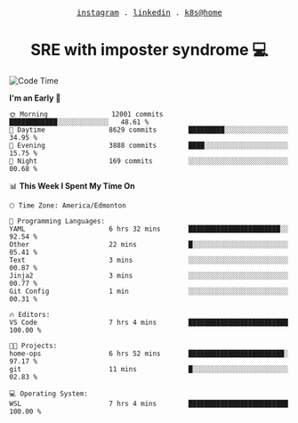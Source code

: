 <p align="center">
  <samp>
    <a href="https://www.instagram.com/lildrunkensmurf/">instagram</a> .
    <a href="https://www.linkedin.com/in/joryirving/">linkedin</a> .
    <a href="https://github.com/joryirving/home-ops">k8s@home</a>
  </samp>
</p>

<h1 align="center">
  SRE with imposter syndrome 💻
</h1>

<!--START_SECTION:waka-->
![Code Time](http://img.shields.io/badge/Code%20Time-216%20hrs%2014%20mins-blue)

**I'm an Early 🐤** 

```text
🌞 Morning                12001 commits       ████████████░░░░░░░░░░░░░   48.61 % 
🌆 Daytime                8629 commits        █████████░░░░░░░░░░░░░░░░   34.95 % 
🌃 Evening                3888 commits        ████░░░░░░░░░░░░░░░░░░░░░   15.75 % 
🌙 Night                  169 commits         ░░░░░░░░░░░░░░░░░░░░░░░░░   00.68 % 
```


📊 **This Week I Spent My Time On** 

```text
🕑︎ Time Zone: America/Edmonton

💬 Programming Languages: 
YAML                     6 hrs 32 mins       ███████████████████████░░   92.54 % 
Other                    22 mins             █░░░░░░░░░░░░░░░░░░░░░░░░   05.41 % 
Text                     3 mins              ░░░░░░░░░░░░░░░░░░░░░░░░░   00.87 % 
Jinja2                   3 mins              ░░░░░░░░░░░░░░░░░░░░░░░░░   00.77 % 
Git Config               1 min               ░░░░░░░░░░░░░░░░░░░░░░░░░   00.31 % 

🔥 Editors: 
VS Code                  7 hrs 4 mins        █████████████████████████   100.00 % 

🐱‍💻 Projects: 
home-ops                 6 hrs 52 mins       ████████████████████████░   97.17 % 
git                      11 mins             █░░░░░░░░░░░░░░░░░░░░░░░░   02.83 % 

💻 Operating System: 
WSL                      7 hrs 4 mins        █████████████████████████   100.00 % 
```


<!--END_SECTION:waka-->
